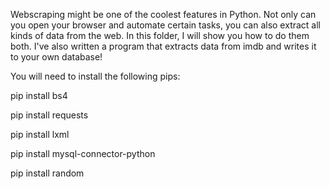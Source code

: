 Webscraping might be one of the coolest features in Python.
Not only can you open your browser and automate certain tasks, 
you can also extract all kinds of data from the web.
In this folder, I will show you how to do them both.
I've also written a program that extracts data from imdb and writes it to your own database! 

You will need to install the following pips:



pip install bs4

pip install requests

pip install lxml

pip install mysql-connector-python

pip install random

